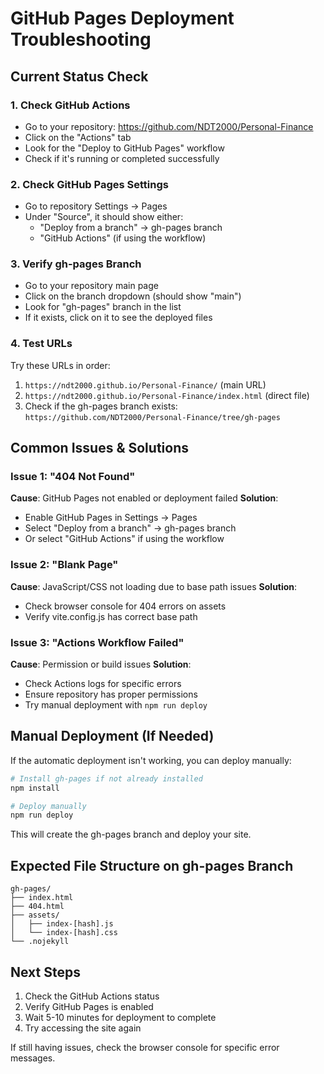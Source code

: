 # GitHub Pages Deployment Troubleshooting

## Current Status Check

### 1. **Check GitHub Actions**
- Go to your repository: https://github.com/NDT2000/Personal-Finance
- Click on the "Actions" tab
- Look for the "Deploy to GitHub Pages" workflow
- Check if it's running or completed successfully

### 2. **Check GitHub Pages Settings**
- Go to repository Settings → Pages
- Under "Source", it should show either:
  - "Deploy from a branch" → gh-pages branch
  - "GitHub Actions" (if using the workflow)

### 3. **Verify gh-pages Branch**
- Go to your repository main page
- Click on the branch dropdown (should show "main")
- Look for "gh-pages" branch in the list
- If it exists, click on it to see the deployed files

### 4. **Test URLs**
Try these URLs in order:
1. `https://ndt2000.github.io/Personal-Finance/` (main URL)
2. `https://ndt2000.github.io/Personal-Finance/index.html` (direct file)
3. Check if the gh-pages branch exists: `https://github.com/NDT2000/Personal-Finance/tree/gh-pages`

## Common Issues & Solutions

### Issue 1: "404 Not Found"
**Cause**: GitHub Pages not enabled or deployment failed
**Solution**: 
- Enable GitHub Pages in Settings → Pages
- Select "Deploy from a branch" → gh-pages branch
- Or select "GitHub Actions" if using the workflow

### Issue 2: "Blank Page"
**Cause**: JavaScript/CSS not loading due to base path issues
**Solution**: 
- Check browser console for 404 errors on assets
- Verify vite.config.js has correct base path

### Issue 3: "Actions Workflow Failed"
**Cause**: Permission or build issues
**Solution**:
- Check Actions logs for specific errors
- Ensure repository has proper permissions
- Try manual deployment with `npm run deploy`

## Manual Deployment (If Needed)

If the automatic deployment isn't working, you can deploy manually:

```bash
# Install gh-pages if not already installed
npm install

# Deploy manually
npm run deploy
```

This will create the gh-pages branch and deploy your site.

## Expected File Structure on gh-pages Branch

```
gh-pages/
├── index.html
├── 404.html
├── assets/
│   ├── index-[hash].js
│   └── index-[hash].css
└── .nojekyll
```

## Next Steps

1. Check the GitHub Actions status
2. Verify GitHub Pages is enabled
3. Wait 5-10 minutes for deployment to complete
4. Try accessing the site again

If still having issues, check the browser console for specific error messages.
